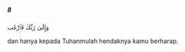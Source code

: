 ##### 8

<span class="ayah">وَإِلَىٰ رَبِّكَ فَٱرْغَب</span>

<span class="ayah_translation">dan hanya kepada Tuhanmulah hendaknya kamu berharap.</span>
